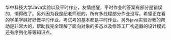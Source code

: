 华中科技大学Java实验以及平时作业，友情提醒，平时作业的答案有部分是错误的，懒得改了。另外因为我是纪老师班的，所有多线程部分作业没写。希望正在看的学弟学妹好好做平时作业，考试考的基本都是平时作业。另外java实验对我的帮助是非常大的，帮助我完全理解了面向对象的多态以及修饰工厂构造器的设计模式还有序列化等等知识点。

